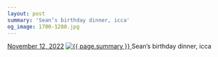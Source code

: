 ```yaml
---
layout: post
summary: 'Sean’s birthday dinner, icca'
og_image: 1700-1280.jpg
---
```


<p>
  <time>
    <a href="/1700">November 12, 2022</a>
  </time>
  <a href="/1700">
    <img src="{{ site.assets_url }}/1700-640.jpg" srcset="{{ site.assets_url }}/1700-320.jpg 320w, {{ site.assets_url }}/1700-640.jpg 640w, {{ site.assets_url }}/1700-960.jpg 960w, {{ site.assets_url }}/1700-1280.jpg 1280w" sizes="(min-width: 700px) 50vw, calc(100vw - 2rem)" alt="{{ page.summary }}" />
  </a>
  <span>Sean’s birthday dinner, icca</span>
</p>
